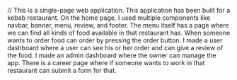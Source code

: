 // This is a single-page web application. This application has been built for a kebab restaurant. On the home page, I used multiple components like navbar, banner, menu, review, and footer. The menu itself has a page where we can find all kinds of food available in that restaurant has. When someone wants to order food can order by pressing the order button. I made a user dashboard where a user can see his or her order and can give a review of the food. I made an admin dashboard where the owner can manage the app. There is a career page where if someone wants to work in that restaurant can submit a form for that.